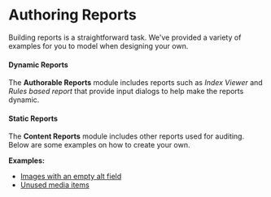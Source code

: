 # Authoring Reports

Building reports is a straightforward task. We've provided a variety of examples for you to model when designing your own. 

#### Dynamic Reports

The **Authorable Reports** module includes reports such as *Index Viewer* and *Rules based report* that provide input dialogs to help make the reports dynamic. 


#### Static Reports

The **Content Reports** module includes other reports used for auditing. Below are some examples on how to create your own.

**Examples:**
 * [Images with an empty alt field][1]
 * [Unused media items][2]


[1]: http://sitecorejunkie.com/2014/05/28/create-a-custom-report-in-sitecore-powershell-extensions
[2]: http://michaellwest.blogspot.com/2014/04/reports-with-sitecore-powershell.html

